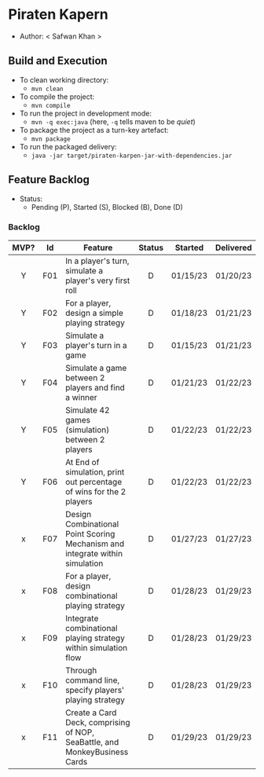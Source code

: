 # Piraten Kapern
  * Author: < Safwan Khan >
 

## Build and Execution

  * To clean working directory:
    * `mvn clean`
  * To compile the project:
    * `mvn compile`
  * To run the project in development mode:
    * `mvn -q exec:java` (here, `-q` tells maven to be _quiet_)
  * To package the project as a turn-key artefact:
    * `mvn package`
  * To run the packaged delivery:
    * `java -jar target/piraten-karpen-jar-with-dependencies.jar` 



## Feature Backlog

 * Status: 
   * Pending (P), Started (S), Blocked (B), Done (D)
 

### Backlog 

| MVP? | Id  | Feature  | Status  |  Started  | Delivered |
| :-:  |:-:  |---       | :-:     | :-:       | :-:       |
| Y   | F01 | In a player's turn, simulate a player's very first roll | D | 01/15/23 | 01/20/23 |
| Y   | F02 | For a player, design a simple playing strategy |  D | 01/18/23  | 01/21/23  |
| Y   | F03 | Simulate a player's turn in a game | D | 01/15/23 | 01/21/23  |
| Y   | F04 | Simulate a game between 2 players and find a winner | D | 01/21/23 | 01/22/23  |
| Y   | F05 | Simulate 42 games (simulation) between 2 players |  D  | 01/22/23 | 01/22/23  |
| Y   | F06 | At End of simulation, print out percentage of wins for the 2 players |  D  | 01/22/23 |  01/22/23 |
| x   | F07 | Design Combinational Point Scoring Mechanism and integrate within simulation |  D  | 01/27/23 | 01/27/23  |
| x   | F08 | For a player, design combinational playing strategy |  D  | 01/28/23 | 01/29/23 |
| x   | F09 | Integrate combinational playing strategy within simulation flow |  D  | 01/28/23 | 01/29/23|
| x   | F10| Through command line, specify players' playing strategy |  D  | 01/28/23 | 01/29/23  |
| x   | F11| Create a Card Deck, comprising of NOP, SeaBattle, and MonkeyBusiness Cards |  D  | 01/29/23 | 01/29/23  |
